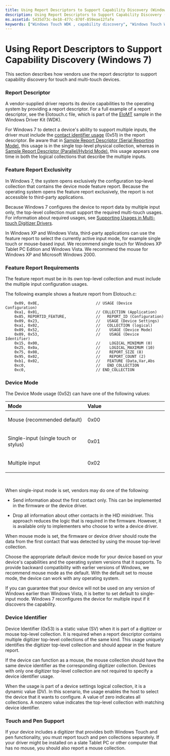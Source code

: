 ```yaml
---
title: Using Report Descriptors to Support Capability Discovery (Windows 7)
description: Using Report Descriptors to Support Capability Discovery (Windows 7)
ms.assetid: 5435d73c-8e18-477c-870f-859eae12fafe
keywords: ["Windows Touch WDK , capability discovery", "Windows Touch WDK , using report descriptors for capability discovery", "capability discovery WDK Touch", "capability discovery WDK Touch , using report descriptors", "report descriptors WDK Touch", "report descriptors WDK Touch , capability discovery"]
---
```


# Using Report Descriptors to Support Capability Discovery (Windows 7)


This section describes how vendors use the report descriptor to support capability discovery for touch and multi-touch devices.

### <span id="report_descriptor"></span><span id="REPORT_DESCRIPTOR"></span>Report Descriptor

A vendor-supplied driver reports its device capabilities to the operating system by providing a report descriptor. For a full example of a report descriptor, see the Elotouch.c file, which is part of the [EloMT](elotouch-driver.md) sample in the Windows Driver Kit (WDK).

For Windows 7 to detect a device's ability to support multiple inputs, the driver must include the [contact identifier usage](selecting-packet-reporting-modes-in-multitouch-drivers.md) (0x51) in the report descriptor. Be aware that in [Sample Report Descriptor (Serial Reporting Mode)](sample-report-descriptor--serial-reporting-mode-.md), this usage is in the single top-level physical collection, whereas in [Sample Report Descriptor (Parallel/Hybrid Mode)](sample-report-descriptor--parallel-hybrid-mode-.md), this usage appears one time in both the logical collections that describe the multiple inputs.

### <span id="feature_report_exclusivity"></span><span id="FEATURE_REPORT_EXCLUSIVITY"></span>Feature Report Exclusivity

In Windows 7, the system opens exclusively the configuration top-level collection that contains the device mode feature report. Because the operating system opens the feature report exclusively, the report is not accessible to third-party applications.

Because Windows 7 configures the device to report data by multiple input only, the top-level collection must support the required multi-touch usages. For information about required usages, see [Supporting Usages in Multi-touch Digitizer Drivers](supporting-usages-in-multitouch-digitizer-drivers.md).

In Windows XP and Windows Vista, third-party applications can use the feature report to select the currently active input mode, for example single touch or mouse-based input. We recommend single touch for Windows XP Tablet PC Edition and Windows Vista. We recommend the mouse for Windows XP and Microsoft Windows 2000.

### <span id="feature_report_requirements"></span><span id="FEATURE_REPORT_REQUIREMENTS"></span>Feature Report Requirements

The feature report must be in its own top-level collection and must include the multiple input configuration usages.

The following example shows a feature report from Elotouch.c:

```
    0x09, 0x0E,                         // USAGE (Device Configuration)
    0xa1, 0x01,                         // COLLECTION (Application)
    0x85, REPORTID_FEATURE,             //   REPORT_ID (Configuration)
    0x09, 0x23,                         //   USAGE (Device Settings)
    0xa1, 0x02,                         //   COLLECTION (logical)    
    0x09, 0x52,                         //    USAGE (Device Mode)         
    0x09, 0x53,                         //    USAGE (Device Identifier)
    0x15, 0x00,                         //    LOGICAL_MINIMUM (0)      
    0x25, 0x0a,                         //    LOGICAL_MAXIMUM (10)
    0x75, 0x08,                         //    REPORT_SIZE (8)         
    0x95, 0x02,                         //    REPORT_COUNT (2)         
    0xb1, 0x02,                         //   FEATURE (Data,Var,Abs    
    0xc0,                               //   END_COLLECTION
    0xc0,                               // END_COLLECTION
```

### <span id="device_mode"></span><span id="DEVICE_MODE"></span>Device Mode

The Device Mode usage (0x52) can have one of the following values:

<table>
<colgroup>
<col width="50%" />
<col width="50%" />
</colgroup>
<thead>
<tr class="header">
<th align="left">Mode</th>
<th align="left">Value</th>
</tr>
</thead>
<tbody>
<tr class="odd">
<td align="left"><p>Mouse (recommended default)</p></td>
<td align="left"><p>0x00</p></td>
</tr>
<tr class="even">
<td align="left"><p>Single-input (single touch or stylus)</p></td>
<td align="left"><p>0x01</p></td>
</tr>
<tr class="odd">
<td align="left"><p>Multiple input</p></td>
<td align="left"><p>0x02</p></td>
</tr>
</tbody>
</table>

 

When single-input mode is set, vendors may do one of the following:

-   Send information about the first contact only. This can be implemented in the firmware or the device driver.

-   Drop all information about other contacts in the HID minidriver. This approach reduces the logic that is required in the firmware. However, it is available only to implementers who choose to write a device driver.

When mouse mode is set, the firmware or device driver should route the data from the first contact that was detected by using the mouse top-level collection.

Choose the appropriate default device mode for your device based on your device's capabilities and the operating system versions that it supports. To provide backward compatibility with earlier versions of Windows, we recommend mouse mode as the default. With the default set to mouse mode, the device can work with any operating system.

If you can guarantee that your device will not be used on any version of Windows earlier than Windows Vista, it is better to set default to single-input mode. Windows 7 reconfigures the device for multiple input if it discovers the capability.

### <span id="device_identifier"></span><span id="DEVICE_IDENTIFIER"></span>Device Identifier

Device Identifier (0x53) is a static value (SV) when it is part of a digitizer or mouse top-level collection. It is required when a report descriptor contains multiple digitizer top-level collections of the same kind. This usage uniquely identifies the digitizer top-level collection and should appear in the feature report.

If the device can function as a mouse, the mouse collection should have the same device identifier as the corresponding digitizer collection. Devices with only one digitizer top-level collection are not required to specify a device identifier usage.

When the usage is part of a device settings logical collection, it is a dynamic value (DV). In this scenario, the usage enables the host to select the device that it wants to configure. A value of zero indicates all collections. A nonzero value indicates the top-level collection with matching device identifier.

### <span id="touch_and_pen_support"></span><span id="TOUCH_AND_PEN_SUPPORT"></span>Touch and Pen Support

If your device includes a digitizer that provides both Windows Touch and pen functionality, you must report touch and pen collections separately. If your driver might be installed on a slate Tablet PC or other computer that has no mouse, you should also report a mouse collection.

 

 




